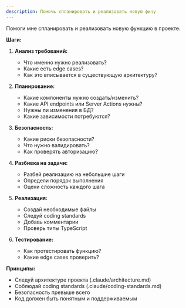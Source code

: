 ```yaml
---
description: Помочь спланировать и реализовать новую фичу
---
```


Помоги мне спланировать и реализовать новую функцию в проекте.

**Шаги:**

1. **Анализ требований:**
   - Что именно нужно реализовать?
   - Какие есть edge cases?
   - Как это вписывается в существующую архитектуру?

2. **Планирование:**
   - Какие компоненты нужно создать/изменить?
   - Какие API endpoints или Server Actions нужны?
   - Нужны ли изменения в БД?
   - Какие зависимости потребуются?

3. **Безопасность:**
   - Какие риски безопасности?
   - Что нужно валидировать?
   - Как проверять авторизацию?

4. **Разбивка на задачи:**
   - Разбей реализацию на небольшие шаги
   - Определи порядок выполнения
   - Оцени сложность каждого шага

5. **Реализация:**
   - Создай необходимые файлы
   - Следуй coding standards
   - Добавь комментарии
   - Проверь типы TypeScript

6. **Тестирование:**
   - Как протестировать функцию?
   - Какие edge cases проверить?

**Принципы:**
- Следуй архитектуре проекта (.claude/architecture.md)
- Соблюдай coding standards (.claude/coding-standards.md)
- Безопасность превыше всего
- Код должен быть понятным и поддерживаемым

